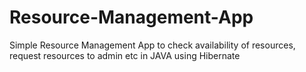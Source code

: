 # Resource-Management-App
Simple Resource Management App to check availability of resources, request resources to admin etc in JAVA using Hibernate
